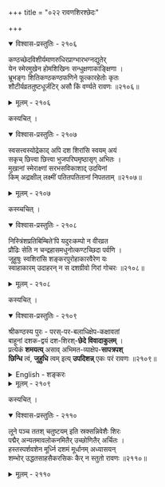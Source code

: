 +++
title = "०२२ रावणशिरश्छेदः"

+++



<details open><summary>विश्वास-प्रस्तुतिः - २१०६</summary>

कण्ठच्छेदविशीर्यमाणरुधिरप्राग्भारभग्नद्युतेर्   
येन स्मेरमुखेन होमशिखिनः सन्धुक्षणाकाङ्क्षिणा ।  
भ्रूभङ्गः शितिकण्ठकण्ठफणिने फूत्कारहेतोः कृतः  
शौटीर्यव्रततुष्टधूर्जटिर् असौ किं वर्ण्यते रावणः ॥२१०६॥
</details>

<details><summary>मूलम् - २१०६</summary>

कण्ठच्छेदविशीर्यमाणरुधिरप्राग्भारभग्नद्युतेर्   
येन स्मेरमुखेन होमशिखिनः सन्धुक्षणाकाङ्क्षिणा ।  
भ्रूभङ्गः शितिकण्ठकण्ठफणिने फूत्कारहेतोः कृतः  
शौटीर्यव्रततुष्टधूर्जटिर् असौ किं वर्ण्यते रावणः ॥२१०६॥
</details>


कस्यचित् ।  



<details open><summary>विश्वास-प्रस्तुतिः - २१०७</summary>

स्वसत्त्वस्योद्रेकाद् अपि दश शिरांसि स्वयम् अयं  
सकृच् छित्त्वा छित्त्वा भुजपरिघमृष्ठासृग् अभितः ।  
मुखानां स्मेराक्ष्णां सरभसविकाशाद् उदयिनां  
किम् अद्राक्षील् लक्ष्मीं पतितपतितानां निपतताम् ॥२१०७॥
</details>

<details><summary>मूलम् - २१०७</summary>

स्वसत्त्वस्योद्रेकाद् अपि दश शिरांसि स्वयम् अयं  
सकृच् छित्त्वा छित्त्वा भुजपरिघमृष्ठासृग् अभितः ।  
मुखानां स्मेराक्ष्णां सरभसविकाशाद् उदयिनां  
किम् अद्राक्षील् लक्ष्मीं पतितपतितानां निपतताम् ॥२१०७॥
</details>


कस्य्चचित् ।  



<details open><summary>विश्वास-प्रस्तुतिः - २१०८</summary>

निस्त्रिंशप्रतिबिम्बिते’पि यदुरःकम्पो न वीरव्रत  
प्रौढिः सेति न चन्द्रहासमधुनोत्कण्टच्छिदा पर्वणि ।  
जूहुषुः स्वशिरांसि शङ्करपुरोहाकारवैरेण यः   
स्वाहाकारम् उदाहरन् न स दशग्रीवो गिरां गोचरः ॥२१०८॥
</details>

<details><summary>मूलम् - २१०८</summary>

निस्त्रिंशप्रतिबिम्बिते’पि यदुरःकम्पो न वीरव्रत  
प्रौढिः सेति न चन्द्रहासमधुनोत्कण्टच्छिदा पर्वणि ।  
जूहुषुः स्वशिरांसि शङ्करपुरोहाकारवैरेण यः   
स्वाहाकारम् उदाहरन् न स दशग्रीवो गिरां गोचरः ॥२१०८॥
</details>


कस्यचित् ।  



<details open><summary>विश्वास-प्रस्तुतिः - २१०९</summary>

श्रीकण्ठस्य पुरः - परस्-पर-बलाधिक्षेप-कक्षावतां  
बाहूनां दशक-द्वयं दश-शिरश्-**छेदे** **विवादाकुलम्** ।  
प्रत्येकं **शमयत्य्** असाव् अभिमत-व्याक्षेप-**सापत्रपश्**  
**छिन्धि** त्वं, **जुहुधि** त्वम् इत्य् **उपदिशन्न्** एकः परं रावणः ॥२१०९॥
</details>

<details><summary>English - शङ्करः</summary>

Ravana's twenty arms criticize one another's prowess and fight amongst themselves to cut his ten heads before Shiva; so, he pacifies them by assigning a job to each - "You cut the head", "You offer the head into fire".
</details>


<details><summary>मूलम् - २१०९</summary>

श्रीकण्ठस्य पुरः परस्परबलाधिक्षेपकक्षावतां  
बाहूनां दशकद्वयं दशशिरश्छेदे विवादाकुलम् ।  
प्रत्येकं शमयत्य् असाव् अभिमतव्याक्षेपसापत्रपश्  
छिन्धि त्वं जुहुधि त्वम् इत्य् उपदिशन्न् एकः परं रावणः ॥२१०९॥
</details>


कस्यचित् ।  



<details open><summary>विश्वास-प्रस्तुतिः - २११०</summary>

लूने पञ्च ततश् चतुष्टयम् इति स्रक्सन्निवेशैः शिरः  
पद्मैर् अन्यतमावलोकनमितैर् उच्छोणितैर् अर्चितः ।  
हस्तस्पर्शवशेन मूर्ध्नि दशमं मूर्धानम् अध्यासयन्  
शम्भोर् उद्धतसाहसैकरसिकः कैर् न स्तुतो रावणः ॥२११०॥
</details>

<details><summary>मूलम् - २११०</summary>

लूने पञ्च ततश् चतुष्टयम् इति स्रक्सन्निवेशैः शिरः  
पद्मैर् अन्यतमावलोकनमितैर् उच्छोणितैर् अर्चितः ।  
हस्तस्पर्शवशेन मूर्ध्नि दशमं मूर्धानम् अध्यासयन्  
शम्भोर् उद्धतसाहसैकरसिकः कैर् न स्तुतो रावणः ॥२११०॥
</details>

